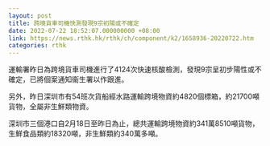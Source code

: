 ```yaml
---
layout: post
title: 跨境貨車司機快測發現9宗初陽或不確定
date: 2022-07-22 18:52:07.000000000 +08:00
link: https://news.rthk.hk/rthk/ch/component/k2/1658936-20220722.htm
categories: rthk
---
```


運輸署昨日為跨境貨車司機進行了4124次快速核酸檢測，發現9宗呈初步陽性或不確定，已將個案通知衞生署以作跟進。

另外，昨日深圳市有54班次貨船經水路運輸跨境物資約4820個標箱，約21700噸貨物，全屬非生鮮類物資。

深圳市三個港口自2月18日至昨日為止，總共運輸跨境物資約341萬8510噸貨物，生鮮食品類約18320噸，非生鮮類約340萬多噸。
